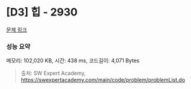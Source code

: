 # [D3] 힙 - 2930 

[문제 링크](https://swexpertacademy.com/main/code/problem/problemDetail.do?contestProbId=AV-Tj7ya3jYDFAXr) 

### 성능 요약

메모리: 102,020 KB, 시간: 438 ms, 코드길이: 4,071 Bytes



> 출처: SW Expert Academy, https://swexpertacademy.com/main/code/problem/problemList.do